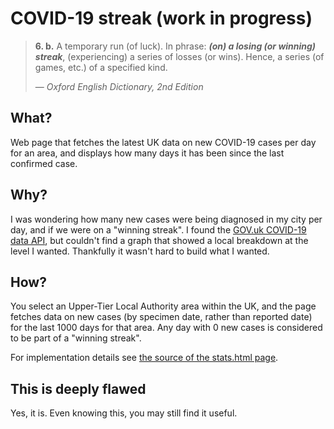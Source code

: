 # COVID-19 streak (work in progress)

<blockquote><p><b>6. b.</b> A temporary run (of luck). In phrase: <b><i>(on) a losing (or winning) streak</i></b>, (experiencing) a series of losses (or wins). Hence, a series (of games, etc.) of a specified kind.</p><footer>— <cite>Oxford English Dictionary, 2nd Edition</cite></footer></blockquote>

## What?

Web page that fetches the latest UK data on new COVID-19 cases per day for an area, and displays how many days it has been since the last confirmed case.

## Why?

I was wondering how many new cases were being diagnosed in my city per day, and if we were on a "winning streak".
I found the [GOV.uk COVID-19 data API](https://coronavirus.data.gov.uk), but couldn't find a graph that showed a local breakdown at the level I wanted.
Thankfully it wasn't hard to build what I wanted.

## How?

You select an Upper-Tier Local Authority area within the UK, and the page fetches data on new cases (by specimen date, rather than reported date) for the last 1000 days for that area.
Any day with 0 new cases is considered to be part of a "winning streak".

For implementation details see [the source of the stats.html page](https://github.com/hjst/covid-streak/blob/plague/stats.html).

## This is deeply flawed

Yes, it is. Even knowing this, you may still find it useful.